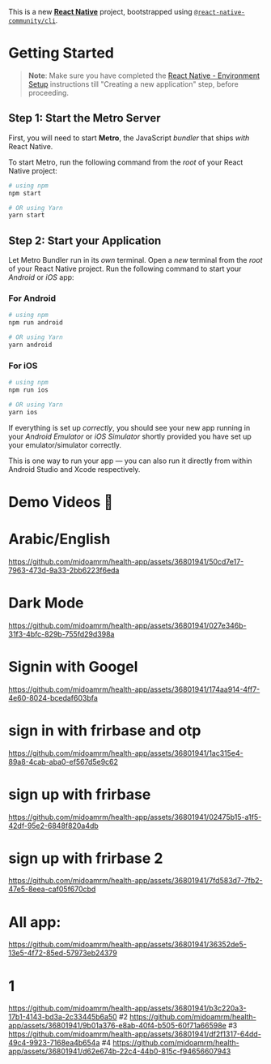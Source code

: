 This is a new [**React Native**](https://reactnative.dev) project, bootstrapped using [`@react-native-community/cli`](https://github.com/react-native-community/cli).

# Getting Started

> **Note**: Make sure you have completed the [React Native - Environment Setup](https://reactnative.dev/docs/environment-setup) instructions till "Creating a new application" step, before proceeding.

## Step 1: Start the Metro Server

First, you will need to start **Metro**, the JavaScript _bundler_ that ships _with_ React Native.

To start Metro, run the following command from the _root_ of your React Native project:

```bash
# using npm
npm start

# OR using Yarn
yarn start
```

## Step 2: Start your Application

Let Metro Bundler run in its _own_ terminal. Open a _new_ terminal from the _root_ of your React Native project. Run the following command to start your _Android_ or _iOS_ app:

### For Android

```bash
# using npm
npm run android

# OR using Yarn
yarn android
```

### For iOS

```bash
# using npm
npm run ios

# OR using Yarn
yarn ios
```

If everything is set up _correctly_, you should see your new app running in your _Android Emulator_ or _iOS Simulator_ shortly provided you have set up your emulator/simulator correctly.

This is one way to run your app — you can also run it directly from within Android Studio and Xcode respectively.

# Demo Videos 🎥
# Arabic/English
https://github.com/midoamrm/health-app/assets/36801941/50cd7e17-7963-473d-9a33-2bb6223f6eda
# Dark Mode
https://github.com/midoamrm/health-app/assets/36801941/027e346b-31f3-4bfc-829b-755fd29d398a
# Signin with Googel
https://github.com/midoamrm/health-app/assets/36801941/174aa914-4ff7-4e60-8024-bcedaf603bfa
# sign in with frirbase and otp
https://github.com/midoamrm/health-app/assets/36801941/1ac315e4-89a8-4cab-aba0-ef567d5e9c62
# sign up with frirbase 

https://github.com/midoamrm/health-app/assets/36801941/02475b15-a1f5-42df-95e2-6848f820a4db
# sign up with frirbase 2
https://github.com/midoamrm/health-app/assets/36801941/7fd583d7-7fb2-47e5-8eea-caf05f670cbd
# All app:
https://github.com/midoamrm/health-app/assets/36801941/36352de5-13e5-4f72-85ed-57973eb24379
# 1
https://github.com/midoamrm/health-app/assets/36801941/b3c220a3-17b1-4143-bd3a-2c33445b6a50
#2
https://github.com/midoamrm/health-app/assets/36801941/9b01a376-e8ab-40f4-b505-60f71a66598e
#3
https://github.com/midoamrm/health-app/assets/36801941/df2f1317-64dd-49c4-9923-7168ea4b654a
#4
https://github.com/midoamrm/health-app/assets/36801941/d62e674b-22c4-44b0-815c-f94656607943













